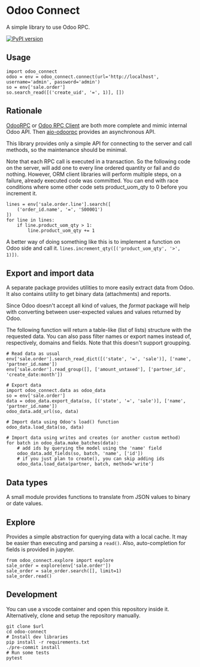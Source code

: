 # Odoo Connect

A simple library to use Odoo RPC.

[![PyPI version](https://badge.fury.io/py/odoo-connect.svg)](https://pypi.org/project/odoo-connect/)

## Usage

	import odoo_connect
	odoo = env = odoo_connect.connect(url='http://localhost', username='admin', password='admin')
	so = env['sale.order']
	so.search_read([('create_uid', '=', 1)], [])

## Rationale

[OdooRPC](https://pypi.org/project/OdooRPC/)
or [Odoo RPC Client](https://pypi.org/project/odoo-rpc-client/)
are both more complete and mimic internal Odoo API.
Then [aio-odoorpc](https://pypi.org/project/aio-odoorpc/) provides
an asynchronous API.

This library provides only a simple API for connecting to the server
and call methods, so the maintenance should be minimal.

Note that each RPC call is executed in a transaction.
So the following code on the server, will add one to every line ordered
quantity or fail and do nothing.
However, ORM client libraries will perform multiple steps, on a failure,
already executed code was committed. You can end with race conditions
where some other code sets product_uom_qty to 0 before you increment it.

	lines = env['sale.order.line'].search([
		('order_id.name', '=', 'S00001')
	])
	for line in lines:
		if line.product_uom_qty > 1:
			line.product_uom_qty += 1

A better way of doing something like this is to implement a function on Odoo
side and call it. `lines.increment_qty([('product_uom_qty', '>', 1)])`.

## Export and import data

A separate package provides utilities to more easily extract data from Odoo.
It also contains utility to get binary data (attachments) and reports.

Since Odoo doesn't accept all kind of values, the *format* package will help
with converting between user-expected values and values returned by Odoo.

The following function will return a table-like (list of lists) structure
with the requested data.
You can also pass filter names or export names instead of, respectively,
domains and fields. Note that this doesn't support groupping.

	# Read data as usual
	env['sale.order'].search_read_dict([('state', '=', 'sale')], ['name', 'partner_id.name'])
	env['sale.order'].read_group([], ['amount_untaxed'], ['partner_id', 'create_date:month'])

	# Export data
	import odoo_connect.data as odoo_data
	so = env['sale.order']
	data = odoo_data.export_data(so, [('state', '=', 'sale')], ['name', 'partner_id.name'])
	odoo_data.add_url(so, data)

	# Import data using Odoo's load() function
	odoo_data.load_data(so, data)

	# Import data using writes and creates (or another custom method)
	for batch in odoo_data.make_batches(data):
		# add ids by querying the model using the 'name' field
		odoo_data.add_fields(so, batch, 'name', ['id'])
		# if you just plan to create(), you can skip adding ids
		odoo_data.load_data(partner, batch, method='write')

## Data types

A small module provides functions to translate from JSON values to binary
or date values.

## Explore

Provides a simple abstraction for querying data with a local cache.
It may be easier than executing and parsing a `read()`.
Also, auto-completion for fields is provided in jupyter.

	from odoo_connect.explore import explore
	sale_order = explore(env['sale.order'])
	sale_order = sale_order.search([], limit=1)
	sale_order.read()


## Development

You can use a vscode container and open this repository inside it.
Alternatively, clone and setup the repository manually.

	git clone $url
	cd odoo-connect
	# Install dev libraries
	pip install -r requirements.txt
	./pre-commit install
	# Run some tests
	pytest
